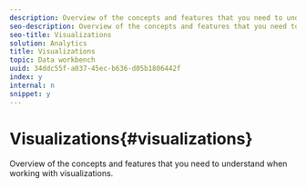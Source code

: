```yaml
---
description: Overview of the concepts and features that you need to understand when working with visualizations.
seo-description: Overview of the concepts and features that you need to understand when working with visualizations.
seo-title: Visualizations
solution: Analytics
title: Visualizations
topic: Data workbench
uuid: 34ddc55f-a037-45ec-b636-d05b1806442f
index: y
internal: n
snippet: y
---
```


# Visualizations{#visualizations}

Overview of the concepts and features that you need to understand when working with visualizations.

